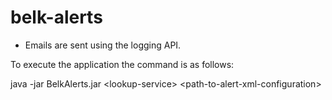 belk-alerts
===========

* Emails are sent using the logging API.

To execute the application the command is as follows:

java -jar BelkAlerts.jar \<lookup-service\> \<path-to-alert-xml-configuration\>
